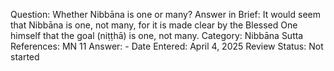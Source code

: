 Question: Whether Nibbāna is one or many?
Answer in Brief: It would seem that Nibbāna is one, not many, for it is made clear by the Blessed One himself that the goal (niṭṭhā) is one, not many.
 Category: Nibbāna
Sutta References: MN 11
Answer: -
Date Entered: April 4, 2025
Review Status: Not started